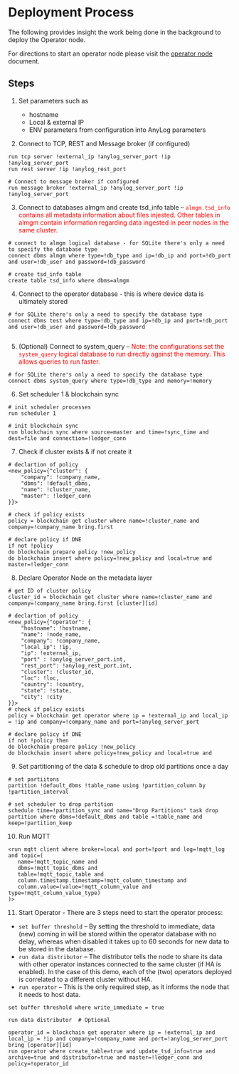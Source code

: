 # Deployment Process
The following provides insight the work being done in the background to deploy the Operator node. 

For directions to start an operator node please visit the [operator node](operator_node.md) document.

## Steps
1. Set parameters such as 
   * hostname 
   * Local & external IP 
   * ENV parameters from configuration into AnyLog parameters
 
  
2. Connect to TCP, REST and Message broker (if configured) 
```anylog
run tcp server !external_ip !anylog_server_port !ip !anylog_server_port
run rest server !ip !anylog_rest_port

# Connect to message broker if configured
run message broker !external_ip !anylog_server_port !ip !anylog_server_port
```

3. Connect to databases almgm and create tsd_info table – <font color="red">`almgm.tsd_info` contains all metadata 
information about files injested. Other tables in almgm contain information regarding data ingested in peer  nodes in 
the same  cluster.</font>
```anylog
# connect to almgm logical database - for SQLite there's only a need to specify the database type 
connect dbms almgm where type=!db_type and ip=!db_ip and port=!db_port and user=!db_user and password=!db_password

# create tsd_info table 
create table tsd_info where dbms=almgm 
```

4. Connect to the operator database - this is where device data is ultimately stored
```anylog
# for SQLite there's only a need to specify the database type 
connect dbms test where type=!db_type and ip=!db_ip and port=!db_port and user=!db_user and password=!db_password
 
```

5. (Optional) Connect to system_query – <font color="red">Note: the configurations set the `system_query` logical 
database to run directly against the memory. This allows queries to run faster.</font> 
```anylog
# for SQLite there's only a need to specify the database type 
connect dbms system_query where type=!db_type and memory=!memory
```

6. Set scheduler 1 & blockchain sync
```anylog
# init scheduler processes 
run scheduler 1 

# init blockchain sync
run blockchain sync where source=master and time=!sync_time and dest=file and connection=!ledger_conn
```

7. Check if cluster exists & if not create it 
```anylog
# declartion of policy
<new_policy={"cluster": {
    "company": !company_name, 
    "dbms": !default_dbms, 
    "name": !cluster_name, 
    "master": !ledger_conn
}}> 

# check if policy exists 
policy = blockchain get cluster where name=!cluster_name and company=!company_name bring.first

# declare policy if DNE
if not !policy  
do blockchain prepare policy !new_policy
do blockchain insert where policy=!new_policy and local=true and master=!ledger_conn
```

8. Declare Operator Node on the metadata layer
```anylog
# get ID of cluster policy 
cluster_id = blockchain get cluster where name=!cluster_name and company=!company_name bring.first [cluster][id]

# declartion of policy
<new_policy={"operator": {
    "hostname": !hostname, 
    "name": !node_name, 
    "company": !company_name, 
    "local_ip": !ip, 
    "ip": !external_ip, 
    "port" : !anylog_server_port.int, 
    "rest_port": !anylog_rest_port.int,
    "cluster": !cluster_id, 
    "loc": !loc,
    "country": !country,
    "state": !state, 
    "city": !city
}}> 
# check if policy exists
policy = blockchain get operator where ip = !external_ip and local_ip = !ip and company=!company_name and port=!anylog_server_port

# declare policy if DNE
if not !policy then
do blockchain prepare policy !new_policy
do blockchain insert where policy=!new_policy and local=true and
```

9. Set partitioning of the data & schedule to drop old partitions once a day
```anylog 
# set partiitons
partition !default_dbms !table_name using !partition_column by !partition_interval

# set scheduler to drop partition 
schedule time=!partition_sync and name="Drop Partitions" task drop partition where dbms=!default_dbms and table =!table_name and keep=!partition_keep
```

10. Run MQTT 
```anylog 
<run mqtt client where broker=local and port=!port and log=!mqtt_log and topic=(
   name=!mqtt_topic_name and 
   dbms=!mqtt_topic_dbms and 
   table=!mqtt_topic_table and 
   column.timestamp.timestamp=!mqtt_column_timestamp and 
   column.value=(value=!mqtt_column_value and type=!mqtt_column_value_type)
)>
```

11. Start Operator - There are 3 steps need to start the operator process:
   * `set buffer threshold` –  By setting the threshold to immediate, data (new) coming in will be stored within the operator database with no delay, whereas when disabled it takes up to 60 seconds for new data to be stored in the database. 
   * `run data distributor` – The distributor tells the node to share its data with other operator instances connected to the same cluster (if  HA  is enabled). In the case of this demo, each of the (two) operators deployed is correlated to a different cluster without HA. 
   * `run operator` – This is the only required step, as it informs the node that it needs to host data. 
```anylog
set buffer threshold where write_immediate = true

run data distributor  # Optional

operator_id = blockchain get operator where ip = !external_ip and local_ip = !ip and company=!company_name and port=!anylog_server_port bring [operator][id] 
run operator where create_table=true and update_tsd_info=true and archive=true and distributor=true and master=!ledger_conn and policy=!operator_id
```